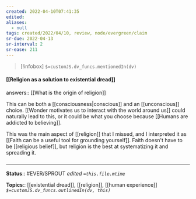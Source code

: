 ```yaml
---
created: 2022-04-10T07:41:35 
edited: 
aliases:
  - null
tags: created/2022/04/10, review, node/evergreen/claim
sr-due: 2022-04-13
sr-interval: 2
sr-ease: 211
---
```

> [!infobox]
`$=customJS.dv_funcs.mentionedIn(dv)`

#### [[Religion as a solution to existential dread]]

answers:: [[What is the origin of religion]]

This can be both a [[consciousness|conscious]] and an [[unconscious]] choice.
[[Wonder motivates us to interact with the world around us]] could naturally lead to this,
or it could be what you choose because [[Humans are addicted to believing]].

This was the main aspect of [[religion]] that I missed, 
and I interpreted it as [[Faith can be a useful tool for grounding yourself]].
Faith doesn't have to be [[religious belief]],
but religion is the best at systematizing it and spreading it.


### <hr class="footnote"/>

**Status**:: #EVER/SPROUT
*edited `=this.file.mtime`*

**Topics**:: [[existential dread]], [[religion]], [[human experience]]
*`$=customJS.dv_funcs.outlinedIn(dv, this)`*
